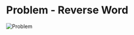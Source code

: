 # Problem - Reverse Word

![Problem](https://raw.githubusercontent.com/MaxySpark/CodeJamPractice/master/Africa%202010%20-%20Qualification%20Round/B.%20Reverse%20Word/Problem_2.jpg "Problem")